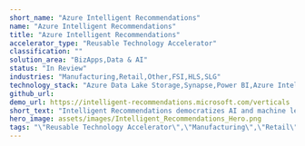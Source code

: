 ```yaml
---
short_name: "Azure Intelligent Recommendations"
name: "Azure Intelligent Recommendations"
title: "Azure Intelligent Recommendations"
accelerator_type: "Reusable Technology Accelerator"
classification: ""
solution_area: "BizApps,Data & AI"
status: "In Review"
industries: "Manufacturing,Retail,Other,FSI,HLS,SLG"
technology_stack: "Azure Data Lake Storage,Synapse,Power BI,Azure Intelligent Recommendations"
github_url: 
demo_url: https://intelligent-recommendations.microsoft.com/verticals
short_text: "Intelligent Recommendations democratizes AI and machine learning recommendations through a codeless and powerful experience powered by the same technology that fuels Xbox, Microsoft 365, and Microsoft Azure"
hero_image: assets/images/Intelligent_Recommendations_Hero.png
tags: "\"Reusable Technology Accelerator\",\"Manufacturing\",\"Retail\",\"Other\",\"FSI\",\"HLS\",\"SLG\",\"Azure Data Lake Storage\",\"Synapse\",\"Power BI\",\"Azure Intelligent Recommendations\""
---
```

